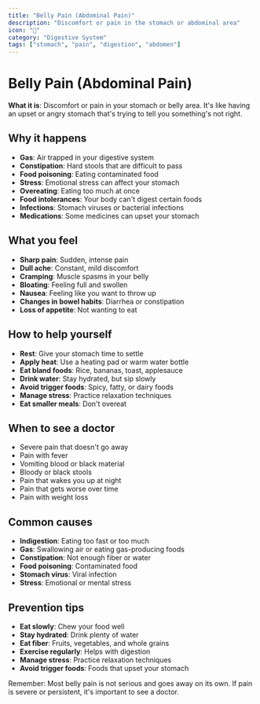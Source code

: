 ```yaml
---
title: "Belly Pain (Abdominal Pain)"
description: "Discomfort or pain in the stomach or abdominal area"
icon: "🤕"
category: "Digestive System"
tags: ["stomach", "pain", "digestion", "abdomen"]
---
```


# Belly Pain (Abdominal Pain)

**What it is**: Discomfort or pain in your stomach or belly area. It's like having an upset or angry stomach that's trying to tell you something's not right.

## Why it happens

- **Gas**: Air trapped in your digestive system
- **Constipation**: Hard stools that are difficult to pass
- **Food poisoning**: Eating contaminated food
- **Stress**: Emotional stress can affect your stomach
- **Overeating**: Eating too much at once
- **Food intolerances**: Your body can't digest certain foods
- **Infections**: Stomach viruses or bacterial infections
- **Medications**: Some medicines can upset your stomach

## What you feel

- **Sharp pain**: Sudden, intense pain
- **Dull ache**: Constant, mild discomfort
- **Cramping**: Muscle spasms in your belly
- **Bloating**: Feeling full and swollen
- **Nausea**: Feeling like you want to throw up
- **Changes in bowel habits**: Diarrhea or constipation
- **Loss of appetite**: Not wanting to eat

## How to help yourself

- **Rest**: Give your stomach time to settle
- **Apply heat**: Use a heating pad or warm water bottle
- **Eat bland foods**: Rice, bananas, toast, applesauce
- **Drink water**: Stay hydrated, but sip slowly
- **Avoid trigger foods**: Spicy, fatty, or dairy foods
- **Manage stress**: Practice relaxation techniques
- **Eat smaller meals**: Don't overeat

## When to see a doctor

- Severe pain that doesn't go away
- Pain with fever
- Vomiting blood or black material
- Bloody or black stools
- Pain that wakes you up at night
- Pain that gets worse over time
- Pain with weight loss

## Common causes

- **Indigestion**: Eating too fast or too much
- **Gas**: Swallowing air or eating gas-producing foods
- **Constipation**: Not enough fiber or water
- **Food poisoning**: Contaminated food
- **Stomach virus**: Viral infection
- **Stress**: Emotional or mental stress

## Prevention tips

- **Eat slowly**: Chew your food well
- **Stay hydrated**: Drink plenty of water
- **Eat fiber**: Fruits, vegetables, and whole grains
- **Exercise regularly**: Helps with digestion
- **Manage stress**: Practice relaxation techniques
- **Avoid trigger foods**: Foods that upset your stomach

Remember: Most belly pain is not serious and goes away on its own. If pain is severe or persistent, it's important to see a doctor.
